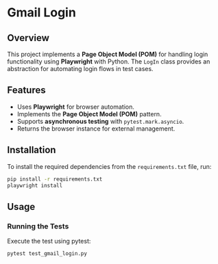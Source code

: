 # Gmail Login

## Overview
This project implements a **Page Object Model (POM)** for handling login functionality using **Playwright** with Python. The `LogIn` class provides an abstraction for automating login flows in test cases.

## Features
- Uses **Playwright** for browser automation.
- Implements the **Page Object Model (POM)** pattern.
- Supports **asynchronous testing** with `pytest.mark.asyncio`.
- Returns the browser instance for external management.

## Installation
To install the required dependencies from the `requirements.txt` file, run:
```sh
pip install -r requirements.txt
playwright install
```

## Usage
### Running the Tests
Execute the test using pytest:
```sh
pytest test_gmail_login.py
```
```

